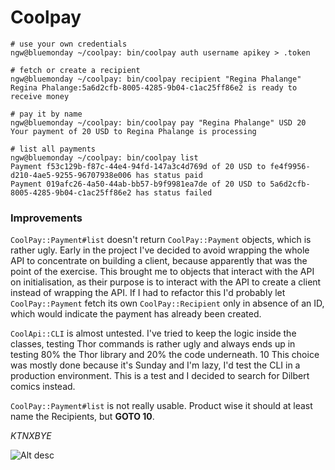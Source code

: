 # Coolpay

```
# use your own credentials
ngw@bluemonday ~/coolpay: bin/coolpay auth username apikey > .token

# fetch or create a recipient
ngw@bluemonday ~/coolpay: bin/coolpay recipient "Regina Phalange"
Regina Phalange:5a6d2cfb-8005-4285-9b04-c1ac25ff86e2 is ready to receive money

# pay it by name
ngw@bluemonday ~/coolpay: bin/coolpay pay "Regina Phalange" USD 20
Your payment of 20 USD to Regina Phalange is processing

# list all payments
ngw@bluemonday ~/coolpay: bin/coolpay list
Payment f53c129b-f87c-44e4-94fd-147a3c4d769d of 20 USD to fe4f9956-d210-4ae5-9255-96707938e006 has status paid
Payment 019afc26-4a50-44ab-bb57-b9f9981ea7de of 20 USD to 5a6d2cfb-8005-4285-9b04-c1ac25ff86e2 has status failed
```

### Improvements

`CoolPay::Payment#list` doesn't return `CoolPay::Payment` objects, which is rather ugly.
Early in the project I've decided to avoid wrapping the whole API to concentrate on building a client,
because apparently that was the point of the exercise. This brought me to objects that interact with
the API on initialisation, as their purpose is to interact with the API to create a client instead of
wrapping the API.
If I had to refactor this I'd probably let `CoolPay::Payment` fetch its own `CoolPay::Recipient` only
in absence of an ID, which would indicate the payment has already been created.

`CoolApi::CLI` is almost untested.
I've tried to keep the logic inside the classes, testing Thor commands is rather ugly and always ends
up in testing 80% the Thor library and 20% the code underneath.
10 This choice was mostly done because it's Sunday and I'm lazy, I'd test the CLI in a production environment.
This is a test and I decided to search for Dilbert comics instead.

`CoolPay::Payment#list` is not really usable. Product wise it should at least name the Recipients, but
**GOTO 10**.

*KTNXBYE*


![Alt desc](https://github.com/nofeed/coolpay/blob/master/assets/dilbert.gif)
